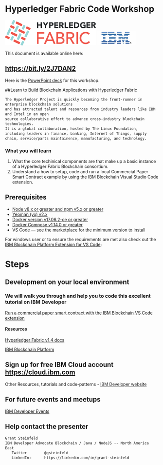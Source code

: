 # Hyperledger Fabric Code Workshop

![Hyperledger Fabric](images/hyperledger_fabric_logo_color.png) ![IBM](images/IBM-logo-all-colors.gif)


This document is available online here: 
## https://bit.ly/2J7DAN2

Here is the [PowerPoint deck](./Hyperledger-Fabric-March.2019.v2.1.pptx) for this workshop.

##Learn to Build Blockchain Applications with Hyperledger Fabric

```
The Hyperledger Project is quickly becoming the front-runner in enterprise blockchain solutions 
and has attracted talent and resources from industry leaders like IBM and Intel in an open
source collaborative effort to advance cross-industry blockchain technologies.
It is a global collaboration, hosted by The Linux Foundation, 
including leaders in finance, banking, Internet of Things, supply chain, service/parts maintainence, manufacturing, and technology.
```
### What you will learn
1. What the core techinical components are that make up a basic instance of a Hyperledger Fabric Blockchain consortium.
1. Understand a how to setup, code and run a local Commercial Paper Smart Contract example by using the IBM Blockchain Visual Studio Code extension.


## Prerequisites
- [Node v8.x or greater and npm v5.x or greater](https://nodejs.org/en/download/)
- [Yeoman (yo) v2.x](http://yeoman.io/)
- [Docker version v17.06.2-ce or greater](https://www.docker.com/get-docker)
- [Docker Compose v1.14.0 or greater](https://docs.docker.com/compose/install/)
- [VS Code — see the marketplace for the minimum version to install](https://marketplace.visualstudio.com/items?itemName=IBMBlockchain.ibm-blockchain-platform)


For windows user or to ensure the requirements are met also check out the [IBM Blockchain Platform Extension for VS Code](https://github.com/IBM-Blockchain/blockchain-vscode-extension/blob/master/README.md#requirements):

# Steps
## Development on your local environment
### We will walk you through and help you to code this excellent tutorial on IBM Developer 
[Run a commercial paper smart contract with the IBM Blockchain VS Code extension](https://developer.ibm.com/tutorials/run-commercial-paper-smart-contract-with-ibm-blockchain-vscode-extension/)




#### Resources
 [Hyperledger Fabric v1.4 docs](https://hyperledger-fabric.readthedocs.io/)


[IBM Blockchain Platform](https://www.ibm.com/blockchain/platform)

## Sign up for free IBM Cloud account  https://cloud.ibm.com

Other Resources, tutorials and code-patterns - [IBM Developer website](https://developer.ibm.com/)


## For future events and meetups 
[IBM Developer Events](https://developer.ibm.com/events/)


## Help contact the presenter

```
Grant Steinfeld
IBM Developer Advocate Blockchain / Java / NodeJS -- North America East
   Twitter        @gsteinfeld
   LinkedIn:      https://linkedin.com/in/grant-steinfeld
```
